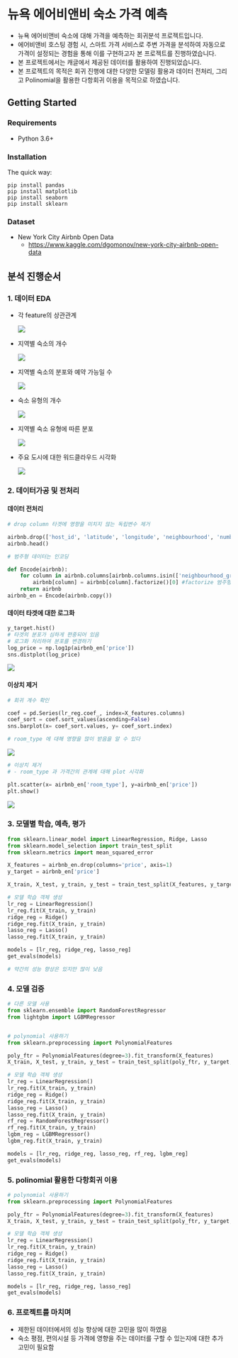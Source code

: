 # 뉴욕 에어비앤비 숙소 가격 예측 
- 뉴욕 에어비앤비 숙소에 대해 가격을 예측하는 회귀분석 프로젝트입니다.
- 에어비앤비 호스팅 경험 시, 스마트 가격 서비스로 주변 가격을 분석하여 자동으로 가격이 설정되는 경험을 통해 이를 구현하고자 본 프로젝트를 진행하였습니다. 
- 본 프로젝트에서는 캐글에서 제공된 데이터를 활용하여 진행되었습니다. 
- 본 프로젝트의 목적은 회귀 진행에 대한 다양한 모델링 활용과 데이터 전처리, 그리고 Polinomial을 활용한 다항회귀 이용을 목적으로 하였습니다. 

## Getting Started
### Requirements
- Python 3.6+
### Installation
The quick way:
```
pip install pandas
pip install matplotlib
pip install seaborn
pip install sklearn
```
### Dataset
- New York City Airbnb Open Data
  - https://www.kaggle.com/dgomonov/new-york-city-airbnb-open-data

## 분석 진행순서
### 1. 데이터 EDA 
- 각 feature의 상관관계 

  <img src="https://user-images.githubusercontent.com/72847093/104142502-3bcd2c80-53ff-11eb-83ce-64f8be7ea130.png"></img>
  
- 지역별 숙소의 개수

  <img src="https://user-images.githubusercontent.com/72847093/104142681-ec3b3080-53ff-11eb-8db1-cf42268f0ac7.png"></img>
- 지역별 숙소의 분포와 예약 가능일 수 

  <img src="https://user-images.githubusercontent.com/72847093/104142716-0aa12c00-5400-11eb-9a21-febecf3e333f.png"></img>
- 숙소 유형의 개수 

  <img src="https://user-images.githubusercontent.com/72847093/104142732-21478300-5400-11eb-9d09-4cf9ebbf0079.png"></img>
- 지역별 숙소 유형에 따른 분포

  <img src="https://user-images.githubusercontent.com/72847093/104142740-2c9aae80-5400-11eb-82ce-9f61f77968a8.png"></img>
- 주요 도시에 대한 워드클라우드 시각화

  <img src="https://user-images.githubusercontent.com/72847093/104142760-420fd880-5400-11eb-92b7-378bb401c628.png"></img>
  
### 2. 데이터가공 및 전처리
#### 데이터 전처리 
```python
# drop column 타겟에 영향을 미치지 않는 독립변수 제거 

airbnb.drop(['host_id', 'latitude', 'longitude', 'neighbourhood', 'number_of_reviews', 'reviews_per_month'], axis = 1, inplace=True)
airbnb.head()

# 범주형 데이터는 인코딩 

def Encode(airbnb):
    for column in airbnb.columns[airbnb.columns.isin(['neighbourhood_group','room_type'])]:
        airbnb[column] = airbnb[column].factorize()[0] #factorize 범주형 
    return airbnb
airbnb_en = Encode(airbnb.copy())
```
#### 데이터 타겟에 대한 로그화 
```python
y_target.hist()
# 타겟의 분포가 심하게 편중되어 있음 
# 로그화 처리하여 분포를 변경하기 
log_price = np.log1p(airbnb_en['price'])
sns.distplot(log_price)
```
  <img src="https://user-images.githubusercontent.com/72847093/104143211-f0684d80-5401-11eb-922e-e0d60a30e996.png"></img>
#### 이상치 제거 
```python
# 회귀 계수 확인 

coef = pd.Series(lr_reg.coef_, index=X_features.columns)
coef_sort = coef.sort_values(ascending=False)
sns.barplot(x= coef_sort.values, y= coef_sort.index)

# room_type 에 대해 영향을 많이 받음을 알 수 있다 
```
  <img src="https://user-images.githubusercontent.com/72847093/104143295-34f3e900-5402-11eb-8e13-aced5c68d0a4.png"></img>
```python
# 이상치 제거 
# - room_type 과 가격간의 관계에 대해 plot 시각화 

plt.scatter(x= airbnb_en['room_type'], y=airbnb_en['price'])
plt.show()
```
  <img src="https://user-images.githubusercontent.com/72847093/104143352-6d93c280-5402-11eb-9ba4-ebeba85ade87.png"></img>

### 3. 모델별 학습, 예측, 평가 
```python
from sklearn.linear_model import LinearRegression, Ridge, Lasso
from sklearn.model_selection import train_test_split
from sklearn.metrics import mean_squared_error

X_features = airbnb_en.drop(columns='price', axis=1)
y_target = airbnb_en['price']

X_train, X_test, y_train, y_test = train_test_split(X_features, y_target, test_size=0.2, random_state=13)

# 모델 학습 객체 생성 
lr_reg = LinearRegression()
lr_reg.fit(X_train, y_train)
ridge_reg = Ridge()
ridge_reg.fit(X_train, y_train)
lasso_reg = Lasso()
lasso_reg.fit(X_train, y_train)

models = [lr_reg, ridge_reg, lasso_reg]
get_evals(models)

# 약간의 성능 향상은 있지만 많이 낮음 
```
### 4. 모델 검증
```python
# 다른 모델 사용
from sklearn.ensemble import RandomForestRegressor
from lightgbm import LGBMRegressor


# polynomial 사용하기 
from sklearn.preprocessing import PolynomialFeatures

poly_ftr = PolynomialFeatures(degree=3).fit_transform(X_features)
X_train, X_test, y_train, y_test = train_test_split(poly_ftr, y_target, test_size=0.2, random_state=13)

# 모델 학습 객체 생성 
lr_reg = LinearRegression()
lr_reg.fit(X_train, y_train)
ridge_reg = Ridge()
ridge_reg.fit(X_train, y_train)
lasso_reg = Lasso()
lasso_reg.fit(X_train, y_train)
rf_reg = RandomForestRegressor()
rf_reg.fit(X_train, y_train)
lgbm_reg = LGBMRegressor()
lgbm_reg.fit(X_train, y_train)

models = [lr_reg, ridge_reg, lasso_reg, rf_reg, lgbm_reg]
get_evals(models)
```
### 5. polinomial 활용한 다항회귀 이용 
```python
# polynomial 사용하기 
from sklearn.preprocessing import PolynomialFeatures

poly_ftr = PolynomialFeatures(degree=3).fit_transform(X_features)
X_train, X_test, y_train, y_test = train_test_split(poly_ftr, y_target, test_size=0.2, random_state=13)

# 모델 학습 객체 생성 
lr_reg = LinearRegression()
lr_reg.fit(X_train, y_train)
ridge_reg = Ridge()
ridge_reg.fit(X_train, y_train)
lasso_reg = Lasso()
lasso_reg.fit(X_train, y_train)

models = [lr_reg, ridge_reg, lasso_reg]
get_evals(models)
```

### 6. 프로젝트를 마치며 
- 제한된 데이터에서의 성능 향상에 대한 고민을 많이 하였음 
- 숙소 평점, 편의시설 등 가격에 영향을 주는 데이터를 구할 수 있는지에 대한 추가 고민이 필요함 

  
